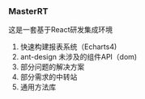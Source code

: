 ### MasterRT

这是一套基于React研发集成环境

1. 快速构建报表系统（Echarts4)
2. ant-design 未涉及的组件API（dom)
3. 部分问题的解决方案
4. 部分需求的中转站
5. 通用方法库

